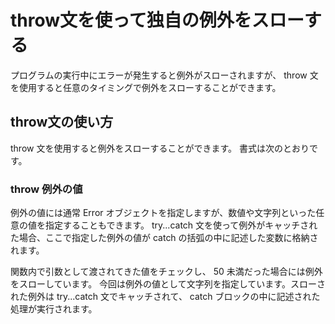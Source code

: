 # throw文を使って独自の例外をスローする
プログラムの実行中にエラーが発生すると例外がスローされますが、 throw 文を使用すると任意のタイミングで例外をスローすることができます。

## throw文の使い方
throw 文を使用すると例外をスローすることができます。
書式は次のとおりです。

### throw 例外の値

例外の値には通常 Error オブジェクトを指定しますが、数値や文字列といった任意の値を指定することもできます。 
try...catch 文を使って例外がキャッチされた場合、ここで指定した例外の値が catch の括弧の中に記述した変数に格納されます。

関数内で引数として渡されてきた値をチェックし、 50 未満だった場合には例外をスローしています。
今回は例外の値として文字列を指定しています。スローされた例外は try...catch 文でキャッチされて、 catch ブロックの中に記述された処理が実行されます。